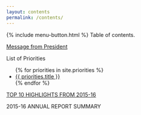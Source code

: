 ```yaml
---
layout: contents
permalink: /contents/
---
```


<div class="section-contents section-light">
{% include menu-button.html %}
Table of contents.

[Message from President]({{site.url}}/message/)

List of Priorities

<ul>
{% for priorities in site.priorities %}
  <li><a href="{{site.url}}/{{priorities.url }}">{{ priorities.title }}</a></li>
{% endfor %}
</ul>


[TOP 10 HIGHLIGHTS FROM 2015-16]({{site.url}}/highlights/)

2015-16 ANNUAL REPORT SUMMARY
</div>